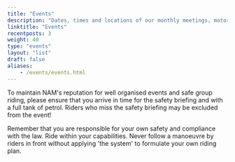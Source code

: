 ```yaml
---
title: "Events"
description: "Dates, times and locations of our monthly meetings, motorcycle rides, social trips, training events and workshops. See what you might be missing!"
linktitle: "Events"
recentposts: 3
weight: 40
type: "events"
layout: "list"
draft: false
aliases:
    - /events/events.html
---
```


To maintain NAM's reputation for well organised events and safe group riding, please ensure that you arrive in time for the safety briefing and with a full tank of petrol. Riders who miss the safety briefing may be excluded from the event!

Remember that you are responsible for your own safety and compliance with the law. Ride within your capabilities. Never follow a manoeuvre by riders in front without applying 'the system' to formulate your own riding plan. 



